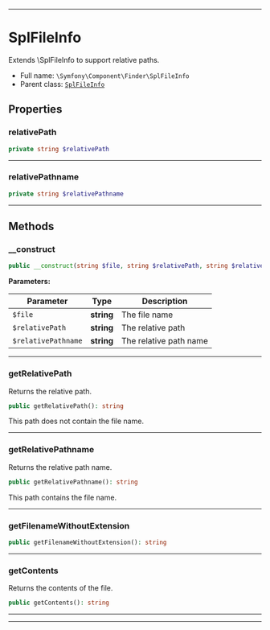 ***

# SplFileInfo

Extends \SplFileInfo to support relative paths.

* Full name: `\Symfony\Component\Finder\SplFileInfo`
* Parent class: [`SplFileInfo`](../../../SplFileInfo.md)

## Properties

### relativePath

```php
private string $relativePath
```

***

### relativePathname

```php
private string $relativePathname
```

***

## Methods

### __construct

```php
public __construct(string $file, string $relativePath, string $relativePathname): mixed
```

**Parameters:**

| Parameter | Type | Description |
|-----------|------|-------------|
| `$file` | **string** | The file name |
| `$relativePath` | **string** | The relative path |
| `$relativePathname` | **string** | The relative path name |

***

### getRelativePath

Returns the relative path.

```php
public getRelativePath(): string
```

This path does not contain the file name.









***

### getRelativePathname

Returns the relative path name.

```php
public getRelativePathname(): string
```

This path contains the file name.









***

### getFilenameWithoutExtension

```php
public getFilenameWithoutExtension(): string
```

***

### getContents

Returns the contents of the file.

```php
public getContents(): string
```

***


***

